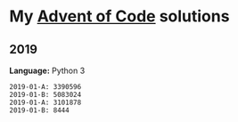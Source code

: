 # My [Advent of Code](https://adventofcode.com) solutions

## 2019

**Language:** Python 3

```
2019-01-A: 3390596
2019-01-B: 5083024
2019-01-A: 3101878
2019-01-B: 8444
```
